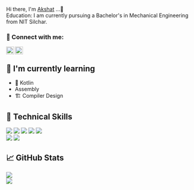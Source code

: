 Hi there, I'm <a href="https://akshatd120.github.io/" target="_blank" rel="noreferrer">Akshat</a> ...👋<br>
Education: I am currently pursuing a Bachelor's in Mechanical Engineering from NIT Silchar.

### 🤝 Connect with me:  

<a href="https://www.linkedin.com/in/akshat-dighade-735b5918b/"><img align="left" src="https://raw.githubusercontent.com/yushi1007/yushi1007/main/images/linkedin.svg" alt="Akshat | LinkedIn" width="21px"/></a>
<a href="https://www.instagram.com/__aksst__/"><img align="left" src="https://raw.githubusercontent.com/yushi1007/yushi1007/main/images/instagram.svg" alt="Akshat | Instagram" width="21px"/></a>
</br>

## 🌱 I'm currently learning

- 📱 Kotlin
- Assembly
- 🏗️ Compiler Design
    
## 💼 Technical Skills   

![](https://img.shields.io/badge/C%2B%2B-00599C?style=for-the-badge&logo=c%2B%2B&logoColor=white)
![](https://img.shields.io/badge/C%23-239120?style=for-the-badge&logo=c-sharp&logoColor=white)
![](https://img.shields.io/badge/Python-3776AB?style=for-the-badge&logo=python&logoColor=white)
![](https://img.shields.io/badge/JavaScript-F7DF1E?style=for-the-badge&logo=javascript&logoColor=black)
![](https://img.shields.io/badge/Kotlin-0095D5?&style=for-the-badge&logo=kotlin&logoColor=white)
</br>
![](https://img.shields.io/badge/Unity-100000?style=for-the-badge&logo=unity&logoColor=white)
![](https://img.shields.io/badge/Amazon_AWS-232F3E?style=for-the-badge&logo=amazon-aws&logoColor=white)
</br>
## 📈 GitHub Stats  
![](https://github-readme-stats.vercel.app/api/top-langs/?username=Auth0x78&theme=blue-green)  
![](http://github-profile-summary-cards.vercel.app/api/cards/profile-details?username=Auth0x780&theme=2077)   
         
